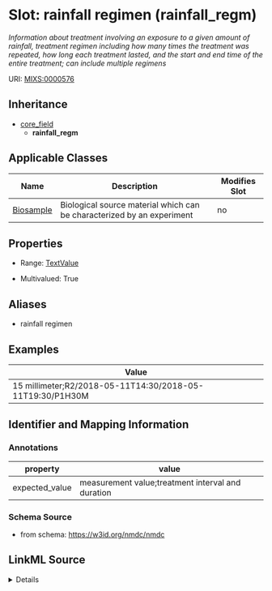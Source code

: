 # Slot: rainfall regimen (rainfall_regm)


_Information about treatment involving an exposure to a given amount of rainfall, treatment regimen including how many times the treatment was repeated, how long each treatment lasted, and the start and end time of the entire treatment; can include multiple regimens_



URI: [MIXS:0000576](https://w3id.org/mixs/0000576)




## Inheritance

* [core_field](core_field.md)
    * **rainfall_regm**





## Applicable Classes

| Name | Description | Modifies Slot |
| --- | --- | --- |
[Biosample](Biosample.md) | Biological source material which can be characterized by an experiment |  no  |







## Properties

* Range: [TextValue](TextValue.md)

* Multivalued: True



## Aliases


* rainfall regimen




## Examples

| Value |
| --- |
| 15 millimeter;R2/2018-05-11T14:30/2018-05-11T19:30/P1H30M |

## Identifier and Mapping Information





### Annotations

| property | value |
| --- | --- |
| expected_value | measurement value;treatment interval and duration || preferred_unit | millimeter || occurrence | m |



### Schema Source


* from schema: https://w3id.org/nmdc/nmdc




## LinkML Source

<details>
```yaml
name: rainfall_regm
annotations:
  expected_value:
    tag: expected_value
    value: measurement value;treatment interval and duration
  preferred_unit:
    tag: preferred_unit
    value: millimeter
  occurrence:
    tag: occurrence
    value: m
description: Information about treatment involving an exposure to a given amount of
  rainfall, treatment regimen including how many times the treatment was repeated,
  how long each treatment lasted, and the start and end time of the entire treatment;
  can include multiple regimens
title: rainfall regimen
examples:
- value: 15 millimeter;R2/2018-05-11T14:30/2018-05-11T19:30/P1H30M
from_schema: https://w3id.org/nmdc/nmdc
aliases:
- rainfall regimen
rank: 1000
is_a: core field
string_serialization: '{float} {unit};{Rn/start_time/end_time/duration}'
slot_uri: MIXS:0000576
multivalued: true
alias: rainfall_regm
domain_of:
- Biosample
range: TextValue

```
</details>